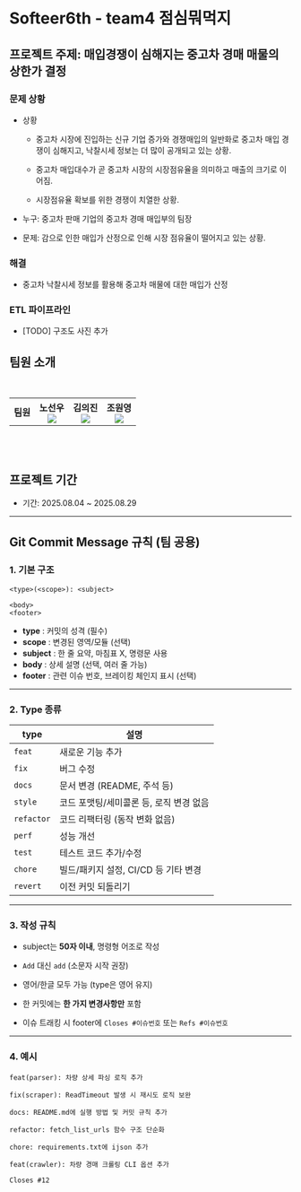 # Softeer6th - team4 점심뭐먹지 
## 프로젝트 주제: 매입경쟁이 심해지는 중고차 경매 매물의 상한가 결정

### 문제 상황
- 상황

  - 중고차 시장에 진입하는 신규 기업 증가와 경쟁매입의 일반화로 중고차 매입 경쟁이 심해지고, 낙찰시세 정보는 더 많이 공개되고 있는 상황.

  - 중고차 매입대수가 곧 중고차 시장의 시장점유율을 의미하고 매출의 크기로 이어짐.

  - 시장점유율 확보를 위한 경쟁이 치열한 상황.

- 누구: 중고차 판매 기업의 중고차 경매 매입부의 팀장

- 문제: 감으로 인한 매입가 산정으로 인해 시장 점유율이 떨어지고 있는 상황.

### 해결
- 중고차 낙찰시세 정보를 활용해 중고차 매물에 대한 매입가 산정 

### ETL 파이프라인
- [TODO] 구조도 사진 추가

## 팀원 소개

<br/>

<div align="center">
<table>
<th>팀원</th>
    <th> 노선우 <a href="https://github.com/SsunyR"><br/><img src="https://img.shields.io/badge/Github-181717?style=flat-square&logo=Github&logoColor=white"/><a></th>
	  <th> 김의진 <a href="https://github.com/uijinee"><br/><img src="https://img.shields.io/badge/Github-181717?style=flat-square&logo=Github&logoColor=white"/></a></th>
    <th> 조원영 <a href="https://github.com/ThinkKat"><br/><img src="https://img.shields.io/badge/Github-181717?style=flat-square&logo=Github&logoColor=white"/></a></th>
  </table>
</div>
<br />
<br />

## 프로젝트 기간
- 기간: 2025.08.04 ~ 2025.08.29

---
## Git Commit Message 규칙 (팀 공용)

### 1. 기본 구조

```
<type>(<scope>): <subject>

<body>
<footer>
```

* **type** : 커밋의 성격 (필수)
* **scope** : 변경된 영역/모듈 (선택)
* **subject** : 한 줄 요약, 마침표 X, 명령문 사용
* **body** : 상세 설명 (선택, 여러 줄 가능)
* **footer** : 관련 이슈 번호, 브레이킹 체인지 표시 (선택)

---

### 2. Type 종류

| type       | 설명                       |
| ---------- | ------------------------ |
| `feat`     | 새로운 기능 추가                |
| `fix`      | 버그 수정                    |
| `docs`     | 문서 변경 (README, 주석 등)     |
| `style`    | 코드 포맷팅/세미콜론 등, 로직 변경 없음  |
| `refactor` | 코드 리팩터링 (동작 변화 없음)       |
| `perf`     | 성능 개선                    |
| `test`     | 테스트 코드 추가/수정             |
| `chore`    | 빌드/패키지 설정, CI/CD 등 기타 변경 |
| `revert`   | 이전 커밋 되돌리기               |

---

### 3. 작성 규칙

* subject는 **50자 이내**, 명령형 어조로 작성

* `Add` 대신 `add` (소문자 시작 권장)
  
* 영어/한글 모두 가능 (type은 영어 유지)
  
* 한 커밋에는 **한 가지 변경사항만** 포함
  
* 이슈 트래킹 시 footer에 `Closes #이슈번호` 또는 `Refs #이슈번호`

---

### 4. 예시

```
feat(parser): 차량 상세 파싱 로직 추가

fix(scraper): ReadTimeout 발생 시 재시도 로직 보완

docs: README.md에 실행 방법 및 커밋 규칙 추가

refactor: fetch_list_urls 함수 구조 단순화

chore: requirements.txt에 ijson 추가

feat(crawler): 차량 경매 크롤링 CLI 옵션 추가

Closes #12
```
